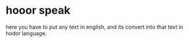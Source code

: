 # hooor speak
here you have to put any text in english, and its convert into that text in hodor language.